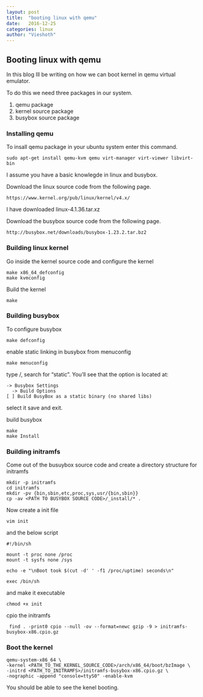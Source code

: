 ```yaml
---
layout: post
title:  "booting linux with qemu"
date:   2016-12-25
categories: linux
author: "Vieshoth"
---
```


## Booting linux with qemu

In this blog Ill be writing on how we can boot kernel in qemu virtual emulator.

To do this we need three packages in our system.
1. qemu package
2. kernel source package
3. busybox source package

### Installing qemu
To insall qemu package in your ubuntu system enter this command.
```
sudo apt-get install qemu-kvm qemu virt-manager virt-viewer libvirt-bin
```
I assume you have a basic knowlegde in linux and busybox.

Download the linux source code from the following page.
```
https://www.kernel.org/pub/linux/kernel/v4.x/
```

I have downloaded linux-4.1.36.tar.xz

Download the busybox source code from the following page.
```
http://busybox.net/downloads/busybox-1.23.2.tar.bz2
```

### Building linux kernel

Go inside the kernel source code and configure the kernel
```
make x86_64_defconfig
make kvmconfig
```
Build the kernel
```
make
```

### Building busybox

To configure busybox
```
make defconfig
```
enable static linking in busybox from menuconfig
```
make menuconfig
```

type /, search for “static”. You’ll see that the option is located at:
```
-> Busybox Settings
  -> Build Options
[ ] Build BusyBox as a static binary (no shared libs)
```
select it save and exit.

build busybox
```
make
make Install
```

### Building initramfs

Come out of the busuybox source code
and create a directory structure for initramfs

```
mkdir -p initramfs
cd initramfs
mkdir -pv {bin,sbin,etc,proc,sys,usr/{bin,sbin}}
cp -av <PATH TO BUSYBOX SOURCE CODE>/_install/* .
```

Now create a init file
```
vim init
```
and the below script
```
#!/bin/sh

mount -t proc none /proc
mount -t sysfs none /sys

echo -e "\nBoot took $(cut -d' ' -f1 /proc/uptime) seconds\n"

exec /bin/sh
```
and make it executable
```
chmod +x init
```

cpio the initramfs
```
 find . -print0 cpio --null -ov --format=newc gzip -9 > initramfs-busybox-x86.cpio.gz
 ```
### Boot the kernel
```
qemu-system-x86_64 \
-kernel <PATH_TO_THE_KERNEL_SOURCE_CODE>/arch/x86_64/boot/bzImage \
-initrd <PATH_TO_INITRAMFS>/initramfs-busybox-x86.cpio.gz \
-nographic -append "console=ttyS0" -enable-kvm
```
You should be able to see the kenel booting.


[//]: <> (For more information  http://mgalgs.github.io/2015/05/16/how-to-build-a-custom-linux-kernel-for-qemu-2015-edition.html)
